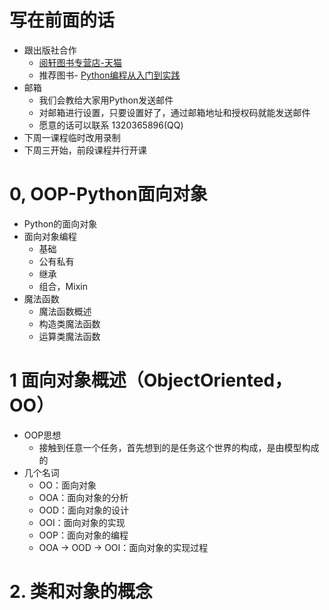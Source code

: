 # 写在前面的话
- 跟出版社合作
    - [阅轩图书专营店-天猫](https://yuexuants.tmall.com/shop/view_shop.htm?spm=a1z0k.6846577.0.0.5c7e46edCjt8dA&shop_id=109919289)
    - 推荐图书- [Python编程从入门到实践](https://detail.tmall.com/item.htm?spm=a220m.1000858.1000725.1.21ba6a3fDfiezC&id=535882394166&areaId=350200&user_id=2049420857&cat_id=2&is_b=1&rn=d623ed948194c61c1980c715626ff39c)
- 邮箱
    - 我们会教给大家用Python发送邮件
    - 对邮箱进行设置，只要设置好了，通过邮箱地址和授权码就能发送邮件
    - 愿意的话可以联系 1320365896(QQ)
- 下周一课程临时改用录制
- 下周三开始，前段课程并行开课

# 0,    OOP-Python面向对象
- Python的面向对象
- 面向对象编程
    - 基础
    - 公有私有
    - 继承
    - 组合，Mixin
- 魔法函数
    - 魔法函数概述
    - 构造类魔法函数
    - 运算类魔法函数
    
# 1  面向对象概述（ObjectOriented，OO）
- OOP思想
    - 接触到任意一个任务，首先想到的是任务这个世界的构成，是由模型构成的
- 几个名词
    - OO：面向对象
    - OOA：面向对象的分析
    - OOD：面向对象的设计
    - OOI：面向对象的实现
    - OOP：面向对象的编程
    - OOA -> OOD -> OOI：面向对象的实现过程
#  2.  类和对象的概念

